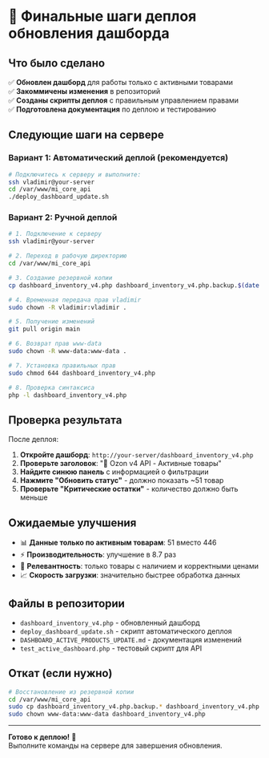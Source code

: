 # 🚀 Финальные шаги деплоя обновления дашборда

## Что было сделано

✅ **Обновлен дашборд** для работы только с активными товарами  
✅ **Закоммичены изменения** в репозиторий  
✅ **Созданы скрипты деплоя** с правильным управлением правами  
✅ **Подготовлена документация** по деплою и тестированию

## Следующие шаги на сервере

### Вариант 1: Автоматический деплой (рекомендуется)

```bash
# Подключитесь к серверу и выполните:
ssh vladimir@your-server
cd /var/www/mi_core_api
./deploy_dashboard_update.sh
```

### Вариант 2: Ручной деплой

```bash
# 1. Подключение к серверу
ssh vladimir@your-server

# 2. Переход в рабочую директорию
cd /var/www/mi_core_api

# 3. Создание резервной копии
cp dashboard_inventory_v4.php dashboard_inventory_v4.php.backup.$(date +%Y%m%d_%H%M%S)

# 4. Временная передача прав vladimir
sudo chown -R vladimir:vladimir .

# 5. Получение изменений
git pull origin main

# 6. Возврат прав www-data
sudo chown -R www-data:www-data .

# 7. Установка правильных прав
sudo chmod 644 dashboard_inventory_v4.php

# 8. Проверка синтаксиса
php -l dashboard_inventory_v4.php
```

## Проверка результата

После деплоя:

1. **Откройте дашборд**: `http://your-server/dashboard_inventory_v4.php`
2. **Проверьте заголовок**: "🚀 Ozon v4 API - Активные товары"
3. **Найдите синюю панель** с информацией о фильтрации
4. **Нажмите "Обновить статус"** - должно показать ~51 товар
5. **Проверьте "Критические остатки"** - количество должно быть меньше

## Ожидаемые улучшения

- 📊 **Данные только по активным товарам**: 51 вместо 446
- ⚡ **Производительность**: улучшение в 8.7 раз
- 🎯 **Релевантность**: только товары с наличием и корректными ценами
- 📈 **Скорость загрузки**: значительно быстрее обработка данных

## Файлы в репозитории

- `dashboard_inventory_v4.php` - обновленный дашборд
- `deploy_dashboard_update.sh` - скрипт автоматического деплоя
- `DASHBOARD_ACTIVE_PRODUCTS_UPDATE.md` - документация изменений
- `test_active_dashboard.php` - тестовый скрипт для API

## Откат (если нужно)

```bash
# Восстановление из резервной копии
cd /var/www/mi_core_api
sudo cp dashboard_inventory_v4.php.backup.* dashboard_inventory_v4.php
sudo chown www-data:www-data dashboard_inventory_v4.php
```

---

**Готово к деплою!** 🎉  
Выполните команды на сервере для завершения обновления.
